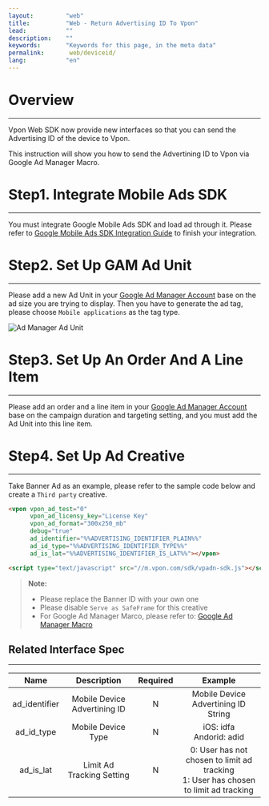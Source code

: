 ```yaml
---
layout:         "web"
title:          "Web - Return Advertising ID To Vpon"
lead:           ""
description:    ""
keywords:       "Keywords for this page, in the meta data"
permalink:       web/deviceid/
lang:           "en"
---
```


# Overview
---
Vpon Web SDK now provide new interfaces so that you can send the Advertising ID of the device to Vpon.

This instruction will show you how to send the Advertining ID to Vpon via Google Ad Manager Macro.

# Step1. Integrate Mobile Ads SDK
---
You must integrate Google Mobile Ads SDK and load ad through it. Please refer to [Google Mobile Ads SDK Integration Guide] to finish your integration.

# Step2. Set Up GAM Ad Unit
---
Please add a new Ad Unit in your [Google Ad Manager Account] base on the ad size you are trying to display. Then you have to generate the ad tag, please choose `Mobile applications` as the tag type.

![Ad Manager Ad Unit]


# Step3. Set Up An Order And A Line Item
---
Please add an order and a line item in your [Google Ad Manager Account] base on the campaign duration and targeting setting, and you must add the Ad Unit into this line item.

# Step4. Set Up Ad Creative
---
Take Banner Ad as an example, please refer to the sample code below and create a `Third party` creative.


```html
<vpon vpon_ad_test="0"
      vpon_ad_licensy_key="License Key"
      vpon_ad_format="300x250_mb"
      debug="true"
      ad_identifier="%%ADVERTISING_IDENTIFIER_PLAIN%%"
      ad_id_type="%%ADVERTISING_IDENTIFIER_TYPE%%"
      ad_is_lat="%%ADVERTISING_IDENTIFIER_IS_LAT%%"></vpon>

<script type="text/javascript" src="//m.vpon.com/sdk/vpadn-sdk.js"></script>
```

>**Note:**
>* Please replace the Banner ID with your own one
>* Please disable `Serve as SafeFrame` for this creative
>* For Google Ad Manager Marco, please refer to: [Google Ad Manager Macro]


## Related Interface Spec
---

| Name          | Description              | Required    | Example                      |
|:------------:|:----------------:|:-------:|:-------------------------:|
|ad\_identifier| Mobile Device Advertining ID    | N       | Mobile Device Advertining ID String           |
|ad\_id_type   | Mobile Device Type       | N       | iOS: idfa <br> Andorid: adid |
|ad\_is_lat    | Limit Ad Tracking Setting    | N       | 0: User has not chosen to limit ad tracking <br> 1: User has chosen to limit ad tracking |


[Google Mobile Ads SDK Integration Guide]: https://developers.google.com/ad-manager/mobile-ads-sdk/ios/quick-start
[Google Ad Manager Account]: https://admanager.google.com
[Ad Manager Ad Unit]: {{site.imgurl}}/AppAdManager_03.png
[Google Ad Manager Macro]: https://support.google.com/admanager/answer/2376981